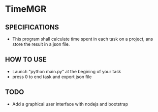 # TimeMGR
## SPECIFICATIONS
- This program shall calculate time spent in each task on a project, ans store the result in a json file. 

## HOW TO USE
- Launch "python main.py" at the begining of your task
- press 0 to end task and export json file


## TODO
- Add a graphical user interface with nodejs and bootstrap
